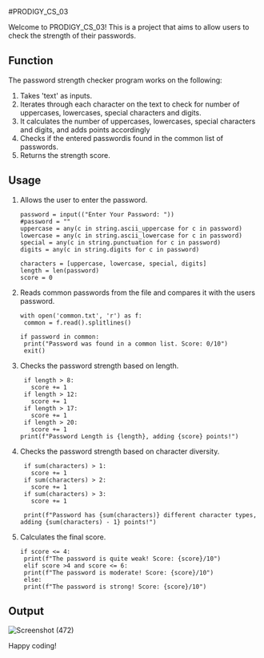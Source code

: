 #PRODIGY_CS_03

Welcome to PRODIGY_CS_03! This is a project that aims to allow users to check the strength of their passwords.

## Function

The password strength checker program works on the following:
1. Takes 'text' as inputs.
2. Iterates through each character on the text to check for number of uppercases, lowercases, special characters and digits.
3. It calculates the number of  uppercases, lowercases, special characters and digits, and adds points accordingly
4. Checks if the entered passwordis found in the common list of passwords.
5. Returns the strength score.


## Usage

1. Allows the user to enter the password.
   ```
   password = input(("Enter Your Password: "))
   #password = ""
   uppercase = any(c in string.ascii_uppercase for c in password)
   lowercase = any(c in string.ascii_lowercase for c in password)
   special = any(c in string.punctuation for c in password)
   digits = any(c in string.digits for c in password)

   characters = [uppercase, lowercase, special, digits]
   length = len(password)
   score = 0
   ```
2. Reads common passwords from the file and compares it with the users password.
   ```
   with open('common.txt', 'r') as f:
    common = f.read().splitlines()

   if password in common:
    print("Password was found in a common list. Score: 0/10")
    exit()
   ``` 
3. Checks the password strength based on length. 
   ```
    if length > 8:
      score += 1
    if length > 12:
      score += 1
    if length > 17:
      score += 1
    if length > 20:
      score += 1
   print(f"Password Length is {length}, adding {score} points!")

   ```
4. Checks the password strength based on character diversity.
   ```
    if sum(characters) > 1:
      score += 1
    if sum(characters) > 2:
      score += 1
    if sum(characters) > 3:
      score += 1

    print(f"Password has {sum(characters)} different character types, adding {sum(characters) - 1} points!")
   ```
5. Calculates the final score.
   ```
   if score <= 4:
    print(f"The password is quite weak! Score: {score}/10")
    elif score >4 and score <= 6:
    print(f"The password is moderate! Score: {score}/10")
    else:
    print(f"The password is strong! Score: {score}/10")
   
   ```
## Output

![Screenshot (472)](https://github.com/user-attachments/assets/dbaf4249-a1fe-476f-8384-f4fdad0945ce)

Happy coding!
